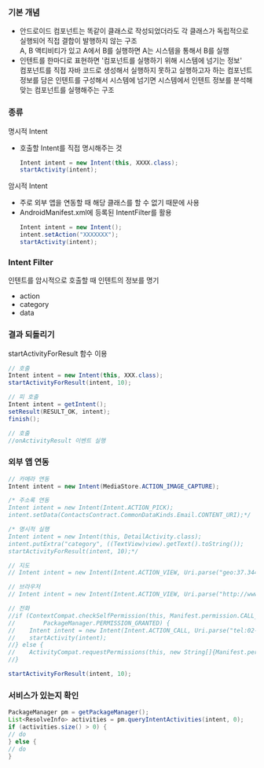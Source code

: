 ### 기본 개념
- 안드로이드 컴포넌트는 똑같이 클래스로 작성되었더라도 각 클래스가 독립적으로 실행되어 직접 결합이 발행하지 않는 구조<br>
A, B 액티비티가 있고 A에서 B를 실행하면 A는 시스템을 통해서 B를 실행
- 인텐트를 한마디로 표현하면 '컴포넌트를 실행하기 위해 시스템에 넘기는 정보'<br>
컴포넌트를 직접 자바 코드로 생성해서 실행하지 못하고 실행하고자 하는 컴포넌트 정보를 담은 인텐트를 구성해서 시스템에 넘기면 시스템에서 인텐트 정보를 분석해 맞는 컴포넌트를 실행해주는 구조

### 종류
명시적 Intent
- 호출할 Intent를 직접 명시해주는 것
   ```java
   Intent intent = new Intent(this, XXXX.class);
   startActivity(intent);
   ```
암시적 Intent
- 주로 외부 앱을 연동할 때 해당 클래스를 할 수 없기 때문에 사용
- AndroidManifest.xml에 등록된 IntentFilter를 활용
   ```java
   Intent intent = new Intent();
   intent.setAction("XXXXXXX");
   startActivity(intent);
   ```

### Intent Filter
인텐트를 암시적으로 호출할 때 인텐트의 정보를 명기
- action
- category
- data

### 결과 되돌리기
startActivityForResult 함수 이용
```java
// 호출 
Intent intent = new Intent(this, XXX.class);
startActivityForResult(intent, 10);

// 피 호출
Intent intent = getIntent();
setResult(RESULT_OK, intent);
finish();

// 호출
//onActivityResult 이벤트 실행
```


### 외부 앱 연동
```java
// 카메라 연동
Intent intent = new Intent(MediaStore.ACTION_IMAGE_CAPTURE);

/* 주소록 연동
Intent intent = new Intent(Intent.ACTION_PICK);
intent.setData(ContactsContract.CommonDataKinds.Email.CONTENT_URI);*/

/* 명시적 실행
Intent intent = new Intent(this, DetailActivity.class);
intent.putExtra("category", ((TextView)view).getText().toString());
startActivityForResult(intent, 10);*/

// 지도
// Intent intent = new Intent(Intent.ACTION_VIEW, Uri.parse("geo:37.34452323,126.4332332"));

// 브라우저
// Intent intent = new Intent(Intent.ACTION_VIEW, Uri.parse("http://www.naver.com"));

// 전화
//if (ContextCompat.checkSelfPermission(this, Manifest.permission.CALL_PHONE) ==
//        PackageManager.PERMISSION_GRANTED) {
//    Intent intent = new Intent(Intent.ACTION_CALL, Uri.parse("tel:02-120"));
//    startActivity(intent);
//} else {
//    ActivityCompat.requestPermissions(this, new String[]{Manifest.permission.CALL_PHONE}, 100);
//}

startActivityForResult(intent, 10);
```

### 서비스가 있는지 확인
```java
PackageManager pm = getPackageManager();
List<ResolveInfo> activities = pm.queryIntentActivities(intent, 0);
if (activities.size() > 0) {
// do
} else {
// do
}
```